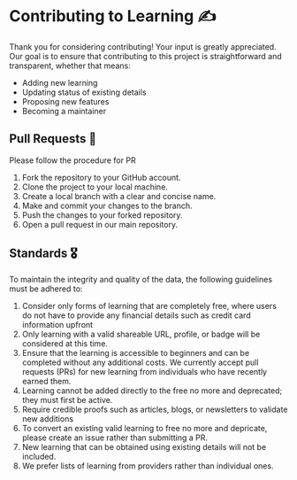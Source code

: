 # Contributing to Learning ✍️

Thank you for considering contributing! Your input is greatly appreciated. Our goal is to ensure that contributing to this project is straightforward and transparent, whether that means:

- Adding new learning
- Updating status of existing details
- Proposing new features
- Becoming a maintainer



## Pull Requests 📖

Please follow the procedure for PR

1. Fork the repository to your GitHub account.
2. Clone the project to your local machine.
3. Create a local branch with a clear and concise name.
4. Make and commit your changes to the branch.
5. Push the changes to your forked repository.
6. Open a pull request in our main repository.

## Standards 🎖️

To maintain the integrity and quality of the data, the following guidelines must be adhered to:

1. Consider only forms of learning that are completely free, where users do not have to provide any financial details such as credit card information upfront
2. Only learning with a valid shareable URL, profile, or badge will be considered at this time.
3. Ensure that the learning is accessible to beginners and can be completed without any additional costs. We currently accept pull requests (PRs) for new learning from individuals who have recently earned them.
4. Learning cannot be added directly to the free no more and deprecated; they must first be active.
5. Require credible proofs such as articles, blogs, or newsletters to validate new additions
6. To convert an existing valid learning to free no more and depricate, please create an issue rather than submitting a PR.
7. New learning that can be obtained using existing details will not be included.
8. We prefer lists of learning from providers rather than individual ones.
